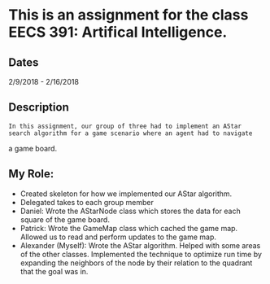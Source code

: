 # This is an assignment for the class EECS 391: Artifical Intelligence. 
## Dates
2/9/2018 - 2/16/2018 
## Description
    In this assignment, our group of three had to implement an AStar search algorithm for a game scenario where an agent had to navigate
a game board.
## My Role:
- Created skeleton for how we implemented our AStar algorithm.
- Delegated takes to each group member
- Daniel: Wrote the AStarNode class which stores the data for each square of the game board.
- Patrick: Wrote the GameMap class which cached the game map. Allowed us to read and perform updates to the game map. 
- Alexander (Myself): Wrote the AStar algorithm. Helped with some areas of the other classes. Implemented the technique to optimize run time by expanding the neighbors of the node by their relation to the quadrant that the goal was in. 
 
